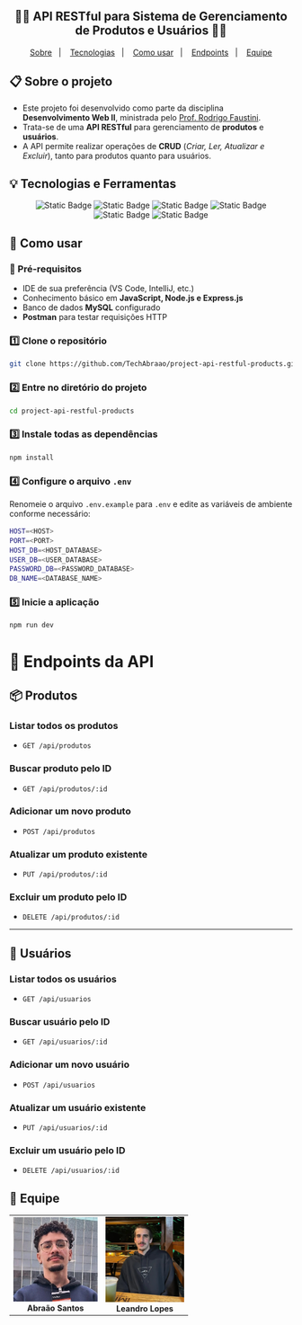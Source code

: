 <h2 align="center"> 👨‍💻 API RESTful para Sistema de Gerenciamento de Produtos e Usuários 👨‍💻 </h2>
<p align="center">
  <a href="#">Sobre</a>&nbsp;&nbsp;&nbsp;|&nbsp;&nbsp;&nbsp;
  <a href="#">Tecnologias</a>&nbsp;&nbsp;&nbsp;|&nbsp;&nbsp;&nbsp;
  <a href="#">Como usar</a>&nbsp;&nbsp;&nbsp;|&nbsp;&nbsp;&nbsp;
  <a href="#">Endpoints</a>&nbsp;&nbsp;&nbsp;|&nbsp;&nbsp;&nbsp;
  <a href="#">Equipe</a>
</p>

## 📋 Sobre o projeto
- Este projeto foi desenvolvido como parte da disciplina **Desenvolvimento Web II**, ministrada pelo <a href="https://github.com/faustinopsy">Prof. Rodrigo Faustini</a>.
- Trata-se de uma **API RESTful** para gerenciamento de **produtos** e **usuários**.
- A API permite realizar operações de **CRUD** (*Criar, Ler, Atualizar e Excluir*), tanto para produtos quanto para usuários.

## 💡 Tecnologias e Ferramentas

<div align="center">
  <img alt="Static Badge" src="https://img.shields.io/badge/JavaScript-black?style=for-the-badge&logo=JavaScript&logoSize=60"> 
  <img alt="Static Badge" src="https://img.shields.io/badge/Node.js-black?style=for-the-badge&logo=node.js&logoSize=60"> 
  <img alt="Static Badge" src="https://img.shields.io/badge/Express.js-black?style=for-the-badge&logo=Express&logoSize=60"> 
  <img alt="Static Badge" src="https://img.shields.io/badge/Nodemon-black?style=for-the-badge&logo=Nodemon&logoSize=60"> 
  <img alt="Static Badge" src="https://img.shields.io/badge/MySQL-black?style=for-the-badge&logo=mysql&logoSize=60">
  <img alt="Static Badge" src="https://img.shields.io/badge/Postman-black?style=for-the-badge&logo=postman&logoSize=60">
</div>

## 📌 Como usar

### 🔧 Pré-requisitos

- IDE de sua preferência (VS Code, IntelliJ, etc.)  
- Conhecimento básico em **JavaScript, Node.js e Express.js**  
- Banco de dados **MySQL** configurado  
- **Postman** para testar requisições HTTP  

### 1️⃣ Clone o repositório

```bash
git clone https://github.com/TechAbraao/project-api-restful-products.git
```

### 2️⃣ Entre no diretório do projeto

```bash
cd project-api-restful-products
```

### 3️⃣ Instale todas as dependências

```bash
npm install
```

### 4️⃣ Configure o arquivo `.env`
Renomeie o arquivo `.env.example` para `.env` e edite as variáveis de ambiente conforme necessário:

```bash
HOST=<HOST>
PORT=<PORT>
HOST_DB=<HOST_DATABASE>
USER_DB=<USER_DATABASE>
PASSWORD_DB=<PASSWORD_DATABASE>
DB_NAME=<DATABASE_NAME>
```

### 5️⃣ Inicie a aplicação
```bash
npm run dev
```

# 🔌 Endpoints da API  

## 📦 Produtos  

### Listar todos os produtos  
- `GET /api/produtos`  

### Buscar produto pelo ID  
- `GET /api/produtos/:id`  

### Adicionar um novo produto  
- `POST /api/produtos`  

### Atualizar um produto existente  
- `PUT /api/produtos/:id`  

### Excluir um produto pelo ID  
- `DELETE /api/produtos/:id`  

---  

## 👥 Usuários  

### Listar todos os usuários  
- `GET /api/usuarios`  

### Buscar usuário pelo ID  
- `GET /api/usuarios/:id`  

### Adicionar um novo usuário  
- `POST /api/usuarios`  

### Atualizar um usuário existente  
- `PUT /api/usuarios/:id`  

### Excluir um usuário pelo ID  
- `DELETE /api/usuarios/:id`  

## 🎯 Equipe

<table style="width: 100%; text-align: center;">
  <tr>
    <td align="center">
      <img src="public/imgs/abraao.png" width="150px" alt="AS" /><br/>
      <b>Abraão Santos</b>
    </td>
    <td align="center">
      <img src="public/imgs/leandro.png" width="140px" alt="LL" /><br/>
      <b>Leandro Lopes</b>
    </td>
  </tr>
</table>
